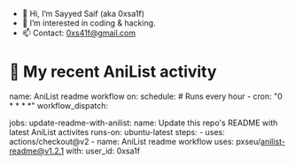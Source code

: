 - 👋 Hi, I’m Sayyed Saif (aka 0xsa1f)
- 👀 I’m interested in coding & hacking.
- 📫 Contact: 0xs41f@gmail.com

<!---
0xsa1f/0xsa1f is a ✨ special ✨ repository because its `README.md` (this file) appears on your GitHub profile.
You can click the Preview link to take a look at your changes.
--->
# 🌸 My recent AniList activity

<!-- ANILIST_ACTIVITY:start -->

<!-- ANILIST_ACTIVITY:end -->


name: AniList readme workflow
on:
    schedule:
        # Runs every hour
        - cron: "0 * * * *"
    workflow_dispatch:

jobs:
    update-readme-with-anilist:
        name: Update this repo's README with latest AniList activites
        runs-on: ubuntu-latest
        steps:
            - uses: actions/checkout@v2
            - name: AniList readme workflow
              uses: pxseu/anilist-readme@v1.2.1
              with:
                  user_id: 0xsa1f
